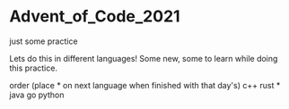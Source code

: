 # Advent_of_Code_2021
just some practice

Lets do this in different languages! Some new, some to learn while doing this practice.

order (place * on next language when finished with that day's)
c++ 
rust *
java
go
python
